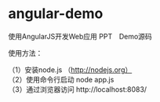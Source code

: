 angular-demo
============

使用AngularJS开发Web应用 PPT　Demo源码


使用方法：

（1）安装node.js （http://nodejs.org）<br/>
（2）使用命令行启动
     node app.js<br/>
（3）通过浏览器访问
     http://localhost:8083/
